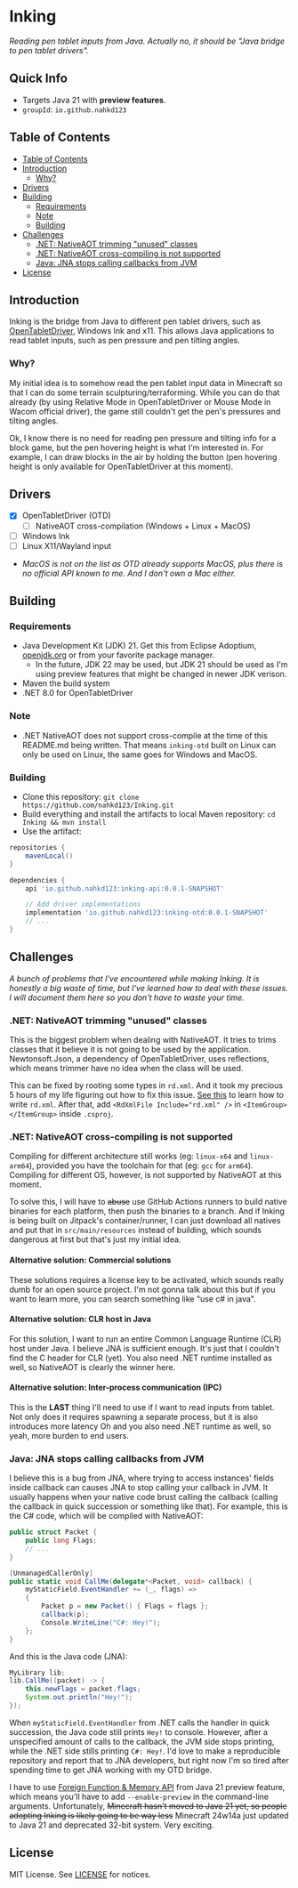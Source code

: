 # Inking
_Reading pen tablet inputs from Java. Actually no, it should be "Java bridge to pen tablet drivers"._

## Quick Info
- Targets Java 21 with **preview features**.
- `groupId`: `io.github.nahkd123`

## Table of Contents
- [Table of Contents](#table-of-contents)
- [Introduction](#introduction)
    + [Why?](#why)
- [Drivers](#drivers)
- [Building](#building)
    + [Requirements](#requirements)
    + [Note](#note)
    + [Building](#building-1)
- [Challenges](#challenges)
    + [.NET: NativeAOT trimming "unused" classes](#net-nativeaot-trimming-unused-classes)
    + [.NET: NativeAOT cross-compiling is not supported](#net-nativeaot-cross-compiling-is-not-supported)
    + [Java: JNA stops calling callbacks from JVM](#java-jna-stops-calling-callbacks-from-jvm)
- [License](#license)

## Introduction
Inking is the bridge from Java to different pen tablet drivers, such as [OpenTabletDriver](https://github.com/OpenTabletDriver/OpenTabletDriver), Windows Ink and x11. This allows Java applications to read tablet inputs, such as pen pressure and pen tilting angles.

### Why?
My initial idea is to somehow read the pen tablet input data in Minecraft so that I can do some terrain sculpturing/terraforming. While you can do that already (by using Relative Mode in OpenTabletDriver or Mouse Mode in Wacom official driver), the game still couldn't get the pen's pressures and tilting angles.

Ok, I know there is no need for reading pen pressure and tilting info for a block game, but the pen hovering height is what I'm interested in. For example, I can draw blocks in the air by holding the button (pen hovering height is only available for OpenTabletDriver at this moment).

## Drivers
- [x] OpenTabletDriver (OTD)
    + [ ] NativeAOT cross-compilation (Windows + Linux + MacOS)
- [ ] Windows Ink
- [ ] Linux X11/Wayland input
- _MacOS is not on the list as OTD already supports MacOS, plus there is no official API known to me. And I don't own a Mac either._

## Building
### Requirements
- Java Development Kit (JDK) 21. Get this from Eclipse Adoptium, [openjdk.org](https://openjdk.org) or from your favorite package manager.
    + In the future, JDK 22 may be used, but JDK 21 should be used as I'm using preview features that might be changed in newer JDK verison.
- Maven the build system
- .NET 8.0 for OpenTabletDriver

### Note
- .NET NativeAOT does not support cross-compile at the time of this README.md being written. That means `inking-otd` built on Linux can only be used on Linux, the same goes for Windows and MacOS.

### Building
- Clone this repository: `git clone https://github.com/nahkd123/Inking.git`
- Build everything and install the artifacts to local Maven repository: `cd Inking && mvn install`
- Use the artifact:

```groovy
repositories {
    mavenLocal()
}

dependencies {
    api 'io.github.nahkd123:inking-api:0.0.1-SNAPSHOT'

    // Add driver implementations
    implementation 'io.github.nahkd123:inking-otd:0.0.1-SNAPSHOT'
    // ...
}
```

## Challenges
_A bunch of problems that I've encountered while making Inking. It is honestly a big waste of time, but I've learned how to deal with these issues. I will document them here so you don't have to waste your time._

### .NET: NativeAOT trimming "unused" classes
This is the biggest problem when dealing with NativeAOT. It tries to trims classes that it believe it is not going to be used by the application. Newtonsoft.Json, a dependency of OpenTabletDriver, uses reflections, which means trimmer have no idea when the class will be used.

This can be fixed by rooting some types in `rd.xml`. And it took my precious 5 hours of my life figuring out how to fix this issue. [See this](https://github.com/dotnet/runtime/blob/main/src/coreclr/nativeaot/docs/rd-xml-format.md) to learn how to write `rd.xml`. After that, add `<RdXmlFile Include="rd.xml" />` in `<ItemGroup></ItemGroup>` inside `.csproj`.

### .NET: NativeAOT cross-compiling is not supported
Compiling for different architecture still works (eg: `linux-x64` and `linux-arm64`), provided you have the toolchain for that (eg: `gcc` for `arm64`). Compiling for different OS, however, is not supported by NativeAOT at this moment.

To solve this, I will have to ~~abuse~~ use GitHub Actions runners to build native binaries for each platform, then push the binaries to a branch. And if Inking is being built on Jitpack's container/runner, I can just download all natives and put that in `src/main/resources` instead of building, which sounds dangerous at first but that's just my initial idea.

#### Alternative solution: Commercial solutions
These solutions requires a license key to be activated, which sounds really dumb for an open source project. I'm not gonna talk about this but if you want to learn more, you can search something like "use c# in java".

#### Alternative solution: CLR host in Java
For this solution, I want to run an entire Common Language Runtime (CLR) host under Java. I believe JNA is sufficient enough. It's just that I couldn't find the C header for CLR (yet). You also need .NET runtime installed as well, so NativeAOT is clearly the winner here.

#### Alternative solution: Inter-process communication (IPC)
This is the **LAST** thing I'll need to use if I want to read inputs from tablet. Not only does it requires spawning a separate process, but it is also introduces more latency Oh and you also need .NET runtime as well, so yeah, more burden to end users.

### Java: JNA stops calling callbacks from JVM
I believe this is a bug from JNA, where trying to access instances' fields inside callback can causes JNA to stop calling your callback in JVM. It usually happens when your native code brust calling the callback (calling the callback in quick succession or something like that). For example, this is the C# code, which will be compiled with NativeAOT:

```csharp
public struct Packet {
    public long Flags;
    // ...
}

[UnmanagedCallerOnly]
public static void CallMe(delegate*<Packet, void> callback) {
    myStaticField.EventHandler += (_, flags) =>
    {
        Packet p = new Packet() { Flags = flags };
        callback(p);
        Console.WriteLine("C#: Hey!");
    };
}
```

And this is the Java code (JNA):

```java
MyLibrary lib;
lib.CallMe((packet) -> {
    this.newFlags = packet.flags;
    System.out.println("Hey!");
});
```

When `myStaticField.EventHandler` from .NET calls the handler in quick succession, the Java code still prints `Hey!` to console. However, after a unspecified amount of calls to the callback, the JVM side stops printing, while the .NET side stills printing `C#: Hey!`. I'd love to make a reproducible repository and report that to JNA developers, but right now I'm so tired after spending time to get JNA working with my OTD bridge.

I have to use [Foreign Function & Memory API](https://openjdk.org/jeps/454) from Java 21 preview feature, which means you'll have to add `--enable-preview` in the command-line arguments. Unfortunately, ~~Minecraft hasn't moved to Java 21 yet, so people adopting Inking is likely going to be way less~~ Minecraft 24w14a just updated to Java 21 and deprecated 32-bit system. Very exciting.

## License
MIT License. See [LICENSE](./LICENSE) for notices.